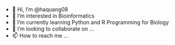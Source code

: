 - 👋 Hi, I’m @haquang08
- 👀 I’m interested in Bioinformatics
- 🌱 I’m currently learning Python and R Programming for Biology
- 💞️ I’m looking to collaborate on ...
- 📫 How to reach me ...

<!---
haquang08/haquang08 is a ✨ special ✨ repository because its `README.md` (this file) appears on your GitHub profile.
You can click the Preview link to take a look at your changes.
--->
